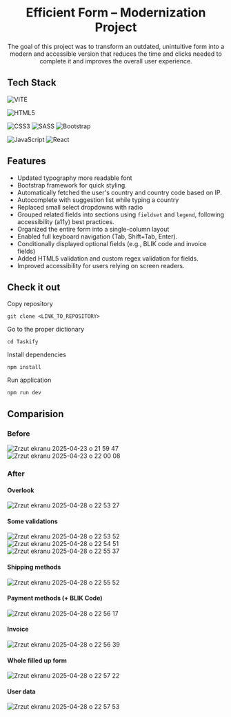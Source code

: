 <h1 align="center">Efficient Form – Modernization Project</h1>
<p align="center">
  The goal of this project was to transform an outdated, unintuitive form into a modern and accessible version that reduces the time and clicks needed to complete it and improves the overall user experience.
</p>

## Tech Stack

![VITE](https://img.shields.io/badge/-Vite-646CFF?style=flat-square&logo=vite&logoColor=ffffff)

![HTML5](https://img.shields.io/badge/-HTML5-%23E44D27?style=flat-square&logo=html5&logoColor=ffffff)

![CSS3](https://img.shields.io/badge/-CSS3-%231572B6?style=flat-square&logo=css3)
![SASS](https://img.shields.io/badge/-Sass-CC6699?style=flat-square&logo=sass&logoColor=ffffff)
![Bootstrap](https://img.shields.io/badge/-Bootstrap-7952B3?style=flat-square&logo=bootstrap&logoColor=FFFFFF)

![JavaScript](https://img.shields.io/badge/-JavaScript-%23F7DF1C?style=flat-square&logo=javascript&logoColor=000000)
![React](https://img.shields.io/badge/-React-61DAFB?style=flat-square&logo=react&logoColor=000000)

## Features

- Updated typography more readable font
- Bootstrap framework for quick styling.
- Automatically fetched the user's country and country code based on IP.
- Autocomplete with suggestion list while typing a country
- Replaced small select dropdowns with radio
- Grouped related fields into sections using `fieldset` and `legend`, following accessibility (a11y) best practices.
- Organized the entire form into a single-column layout
- Enabled full keyboard navigation (Tab, Shift+Tab, Enter).
- Conditionally displayed optional fields (e.g., BLIK code and invoice fields)
- Added HTML5 validation and custom regex validation for fields.
- Improved accessibility for users relying on screen readers.

## Check it out

Copy repository

```
git clone <LINK_TO_REPOSITORY>
```

Go to the proper dictionary

```
cd Taskify
```

Install dependencies

```
npm install
```

Run application

```
npm run dev
```

## Comparision

### Before
![Zrzut ekranu 2025-04-23 o 21 59 47](https://github.com/user-attachments/assets/4c0232f9-4952-4526-a24f-b5c55023d5bb)
![Zrzut ekranu 2025-04-23 o 22 00 08](https://github.com/user-attachments/assets/c06a143f-5621-4430-a53e-2b25035ee543)


### After
#### Overlook
![Zrzut ekranu 2025-04-28 o 22 53 27](https://github.com/user-attachments/assets/a2b79a45-8c6f-449c-8fd1-6b22afc818e0)
#### Some validations
![Zrzut ekranu 2025-04-28 o 22 53 52](https://github.com/user-attachments/assets/fbf79784-3040-49c5-8b4d-28c683752d8e)
![Zrzut ekranu 2025-04-28 o 22 54 51](https://github.com/user-attachments/assets/833ce128-3c7d-4179-aaf7-526a6cae0cc3)
![Zrzut ekranu 2025-04-28 o 22 55 37](https://github.com/user-attachments/assets/b7f9f786-2472-4d57-98f1-232c6d9ab726)
#### Shipping methods
![Zrzut ekranu 2025-04-28 o 22 55 52](https://github.com/user-attachments/assets/439cef2f-621b-4ef3-bff4-cec786a31f71)
#### Payment methods (+ BLIK Code)
![Zrzut ekranu 2025-04-28 o 22 56 17](https://github.com/user-attachments/assets/68d95cd3-39b6-4008-966d-e7d9842ada04)
#### Invoice
![Zrzut ekranu 2025-04-28 o 22 56 39](https://github.com/user-attachments/assets/1dddc91a-c7ef-4a08-8fef-bbc0ea920aba)
#### Whole filled up form
![Zrzut ekranu 2025-04-28 o 22 57 22](https://github.com/user-attachments/assets/d8c02a48-e062-42fa-8b47-99ad87e91cbb)
#### User data
![Zrzut ekranu 2025-04-28 o 22 57 53](https://github.com/user-attachments/assets/1999f296-f507-43c2-b3e7-46d81a85df5e)



